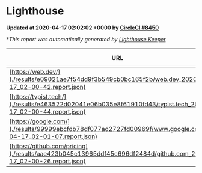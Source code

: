 
# Lighthouse

**Updated at 2020-04-17 02:02:02 +0000 by [CircleCI #8450](https://circleci.com/gh/ItinerisLtd/lighthouse-keeper-example/8450)**

**This report was automatically generated by [Lighthouse Keeper](https://github.com/itinerisltd/lighthouse-keeper)*

| URL | Performance | Accessibility | Best Practices | SEO | PWA | Updated At |
| --- | --- | --- | --- | --- | --- | --- |
| [https://web.dev/](./results/e09021ae7f54dd9f3b549cb0bc165f2b/web.dev_2020-04-17_02-00-42.report.json) | 0.97 | 1 | 1 | 0.99 | 1 | 2020-04-17T02:00:42.127Z |
| [https://typist.tech/](./results/e463522d02041e06b035e8f61910fd43/typist.tech_2020-04-17_02-00-44.report.json) | 0.98 | 0.92 | 0.86 | 0.92 | 0.59 | 2020-04-17T02:00:44.544Z |
| [https://google.com/](./results/99999ebcfdb78df077ad2727fd00969f/www.google.com_2020-04-17_02-01-07.report.json) | 0.9 | 0.69 | 0.93 | 0.9 | 0.56 | 2020-04-17T02:01:07.767Z |
| [https://github.com/pricing](./results/aae423b045c13965ddf45c696df2484d/github.com_2020-04-17_02-00-26.report.json) | 0.45 | 0.94 | 0.93 | 0.92 | 0.56 | 2020-04-17T02:00:26.938Z |
